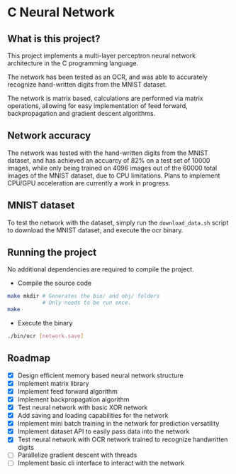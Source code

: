 # C Neural Network

## What is this project?

This project implements a multi-layer perceptron neural network architecture in the C programming language.

The network has been tested as an OCR, and was able to accurately recognize hand-written digits from the MNIST dataset.

The network is matrix based, calculations are performed via matrix operations, allowing for easy implementation of feed forward, backpropagation and gradient descent algorithms.

## Network accuracy
The network was tested with the hand-written digits from the MNIST dataset, and has achieved an accuarcy of 82% on a test set of 10000 images, while only being trained on 4096 images out of the 60000 total images of the MNIST dataset, due to CPU limitations. Plans to implement CPU/GPU acceleration are currently a work in progress.

## MNIST dataset

To test the network with the dataset, simply run the `download_data.sh` script to download the MNIST dataset, and execute the ocr binary.

## Running the project

No additional dependencies are required to compile the project.

* Compile the source code
```bash
make mkdir # Generates the bin/ and obj/ folders
           # Only needs to be run once.
make
```

* Execute the binary
```bash
./bin/ocr [network.save]
```

## Roadmap

* [x] Design efficient memory based neural network structure
* [x] Implement matrix library
* [x] Implement feed forward algorithm
* [x] Implement backpropagation algorithm
* [x] Test neural network with basic XOR network
* [x] Add saving and loading capabilities for the network
* [x] Implement mini batch training in the network for prediction versatility
* [X] Implement dataset API to easily pass data into the network
* [x] Test neural network with OCR network trained to recognize handwritten digits
* [ ] Parallelize gradient descent with threads
* [ ] Implement basic cli interface to interact with the network